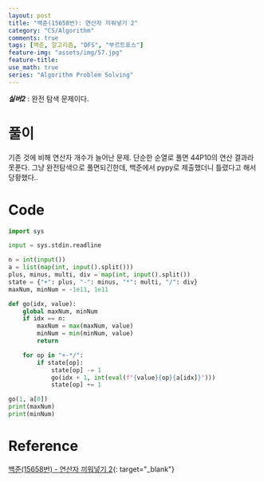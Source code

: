 ```yaml
---
layout: post
title: "백준(15658번): 연산자 끼워넣기 2"
category: "CS/Algorithm"
comments: true
tags: [백준, 알고리즘, "DFS", "부르트포스"]
feature-img: "assets/img/57.jpg"
feature-title:
use_math: true
series: "Algorithm Problem Solving"
---
```


**_실버2_** : 완전 탐색 문제이다.

# 풀이

기존 것에 비해 연산자 개수가 늘어난 문제. 단순한 순열로 풀면 44P10의 연산 결과라 못푼다. 그냥 완전탐색으로 풀면되긴한데, 백준에서 pypy로 제출했더니 틀렸다고 해서 당황했다..

# Code

```python
import sys

input = sys.stdin.readline

n = int(input())
a = list(map(int, input().split()))
plus, minus, multi, div = map(int, input().split())
state = {"+": plus, "-": minus, "*": multi, "/": div}
maxNum, minNum = -1e11, 1e11

def go(idx, value):
    global maxNum, minNum
    if idx == n:
        maxNum = max(maxNum, value)
        minNum = min(minNum, value)
        return

    for op in "+-*/":
        if state[op]:
            state[op] -= 1
            go(idx + 1, int(eval(f"{value}{op}{a[idx]}")))
            state[op] += 1

go(1, a[0])
print(maxNum)
print(minNum)

```


# Reference

[백준(15658번) - 연산자 끼워넣기 2](https://www.acmicpc.net/problem/15658){: target="\_blank"}
